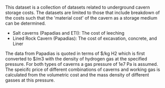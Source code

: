 This dataset is a collection of datasets related to underground cavern storage costs. The datasets are limited to those that include breakdown of the costs such that the 'material cost' of the cavern as a storage medium can be determined. 

* Salt caverns (Papadias and ETI): The cost of leeching
* Lined Rock Cavern (Papadias): The cost of excavation, concrete, and Liner

The data from Papadias is quoted in terms of \$/kg H2 which is first converted to $/m3 with the density of hydrogen gas at the specified pressure. For both types of caverns a gas pressure of 1e7 Pa is assumed. The speicifc price of different combinations of caverns and working gas is calculated from the volumetric cost and the mass density of different gasses at this pressure. 